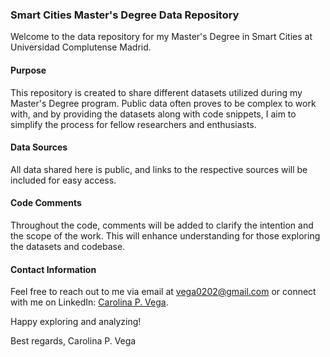 ### Smart Cities Master's Degree Data Repository

Welcome to the data repository for my Master's Degree in Smart Cities at Universidad Complutense Madrid.

#### Purpose

This repository is created to share different datasets utilized during my Master's Degree program. Public data often proves to be complex to work with, and by providing the datasets along with code snippets, I aim to simplify the process for fellow researchers and enthusiasts.

#### Data Sources

All data shared here is public, and links to the respective sources will be included for easy access.

#### Code Comments

Throughout the code, comments will be added to clarify the intention and the scope of the work. This will enhance understanding for those exploring the datasets and codebase.

#### Contact Information

Feel free to reach out to me via email at vega0202@gmail.com or connect with me on LinkedIn: [Carolina P. Vega](https://www.linkedin.com/in/carolinapvega/).

Happy exploring and analyzing!

Best regards,
Carolina P. Vega
